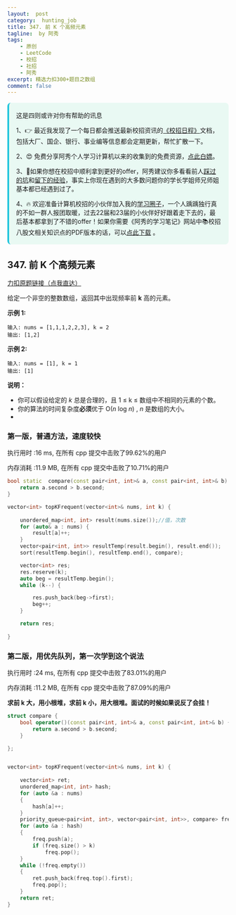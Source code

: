 ```yaml
---
layout:  post
category:  hunting_job
title: 347. 前 K 个高频元素
tagline:  by 阿秀
tags:
    - 原创
    - LeetCode
    - 校招
    - 社招
    - 阿秀
excerpt: 精选力扣300+题目之数组
comment: false
---
```




<div style="border-color: #24C6DC;
            background-color: #e9f9f3;         
            margin: 1rem 0;
        padding: .25rem 1rem;
        border-left-width: .3rem;
        border-left-style: solid;
        border-radius: .5rem;
        color: inherit;">
  <p>这是四则或许对你有帮助的讯息</p>
  <p>1、👉 最近我发现了一个每日都会推送最新校招资讯的<a style="text-decoration: underline" href="https://flowus.cn/ee50d5eb-3cd5-4f74-880e-95b215dd4ff2" target="_blank">《校招日程》</a>文档，包括大厂、国企、银行、事业编等信息都会定期更新，帮忙扩散一下。</p>  
  <p>2、😍
    免费分享阿秀个人学习计算机以来的收集到的免费资源，<a style="text-decoration: underline" href="/notes/07-resources/01-free/01-introduce.html" target="_blank">点此白嫖</a>。
  </p>
  <p>3、🚀如果你想在校招中顺利拿到更好的offer，阿秀建议你多看看前人<a style="text-decoration: underline" href="https://www.yuque.com/tuobaaxiu/httmmc/npg1k81zeq4wfpyz" target="_blank">踩过的坑</a>和<a style="text-decoration: underline"  target="_blank" href="https://www.yuque.com/tuobaaxiu/httmmc/gge9ppd0mbu2d3dp">留下的经验</a>，事实上你现在遇到的大多数问题你的学长学姐师兄师姐基本都已经遇到过了。
  </p>
  <p>4、🔥 欢迎准备计算机校招的小伙伴加入我的<a  style="text-decoration: underline" href="https://www.yuque.com/tuobaaxiu/httmmc/xg0otqvc17wfx4u9" target="_blank">学习圈子</a>，一个人踽踽独行真的不如一群人报团取暖，过去22届和23届的小伙伴好好跟着走下去的，最后基本都拿到了不错的offer！如果你需要《阿秀的学习笔记》网站中📚︎校招八股文相关知识点的PDF版本的话，可以<a style="text-decoration: underline" href="/notes/08-other/02-question.html#_5、如何下载阿秀的学习笔记内容pdf版本" target="_blank">点此下载</a> 。</p>   </div>


## 347. 前 K 个高频元素

[力扣原题链接（点我直达）](https://leetcode-cn.com/problems/top-k-frequent-elements/)

给定一个非空的整数数组，返回其中出现频率前 **k** 高的元素。

**示例 1:**

```
输入: nums = [1,1,1,2,2,3], k = 2
输出: [1,2]
```

**示例 2:**

```
输入: nums = [1], k = 1
输出: [1]
```

**说明：**

- 你可以假设给定的 *k* 总是合理的，且 1 ≤ k ≤ 数组中不相同的元素的个数。
- 你的算法的时间复杂度**必须**优于 O(*n* log *n*) , *n* 是数组的大小。
- 

### 第一版，普通方法，速度较快

执行用时 :16 ms, 在所有 cpp 提交中击败了99.62%的用户

内存消耗 :11.9 MB, 在所有 cpp 提交中击败了10.71%的用户



```c++
bool static  compare(const pair<int, int>& a, const pair<int, int>& b) {
	return a.second > b.second;
}

vector<int> topKFrequent(vector<int>& nums, int k) {
	
	unordered_map<int, int> result(nums.size());//值，次数
	for (auto& a : nums) {
		result[a]++;
	}
	vector<pair<int, int>> resultTemp(result.begin(), result.end());
	sort(resultTemp.begin(), resultTemp.end(), compare);

	vector<int> res;
	res.reserve(k);
	auto beg = resultTemp.begin();
	while (k--) {

		res.push_back(beg->first);
		beg++;
	}

	return res;
	
}
```







### 第二版，用优先队列，第一次学到这个说法

执行用时 :24 ms, 在所有 cpp 提交中击败了83.01%的用户

内存消耗 :11.2 MB, 在所有 cpp 提交中击败了87.09%的用户



**求前 k 大，用小根堆，求前 k 小，用大根堆。面试的时候如果说反了会挂！**

```c++
struct compare {
	bool operator()(const pair<int, int>& a, const pair<int, int>& b) {
		return a.second > b.second;
	}

};


vector<int> topKFrequent(vector<int>& nums, int k) {
	
	vector<int> ret;
	unordered_map<int, int> hash;
	for (auto &a : nums)
	{
		hash[a]++;
	}
	priority_queue<pair<int, int>, vector<pair<int, int>>, compare> freq;
	for (auto &a : hash)
	{
		freq.push(a);
		if (freq.size() > k)
			freq.pop();
	}
	while (!freq.empty())
	{
		ret.push_back(freq.top().first);
		freq.pop();
	}
	return ret;
}
```

<p id="常数时间插入"></p>

